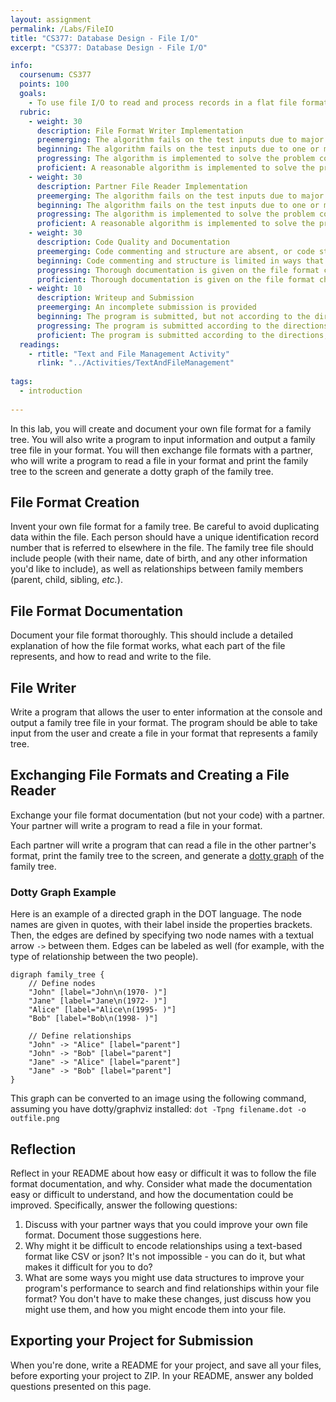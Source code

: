```yaml
---
layout: assignment
permalink: /Labs/FileIO
title: "CS377: Database Design - File I/O"
excerpt: "CS377: Database Design - File I/O"

info:
  coursenum: CS377
  points: 100
  goals:
    - To use file I/O to read and process records in a flat file format
  rubric:
    - weight: 30
      description: File Format Writer Implementation
      preemerging: The algorithm fails on the test inputs due to major issues, or the program fails to compile and/or run
      beginning: The algorithm fails on the test inputs due to one or more minor issues
      progressing: The algorithm is implemented to solve the problem correctly according to given test inputs, but would fail if executed in a general case due to a minor issue or omission in the algorithm design or implementation
      proficient: A reasonable algorithm is implemented to solve the problem which correctly solves the problem according to the given test inputs, and would be reasonably expected to solve the problem in the general case
    - weight: 30
      description: Partner File Reader Implementation
      preemerging: The algorithm fails on the test inputs due to major issues, or the program fails to compile and/or run
      beginning: The algorithm fails on the test inputs due to one or more minor issues
      progressing: The algorithm is implemented to solve the problem correctly according to given test inputs, but would fail if executed in a general case due to a minor issue or omission in the algorithm design or implementation
      proficient: A reasonable algorithm is implemented to solve the problem which correctly solves the problem according to the given test inputs, and would be reasonably expected to solve the problem in the general case      
    - weight: 30
      description: Code Quality and Documentation
      preemerging: Code commenting and structure are absent, or code structure departs significantly from best practice, and/or the code departs significantly from the style guide
      beginning: Code commenting and structure is limited in ways that reduce the readability of the program, and/or there are minor departures from the style guide
      progressing: Thorough documentation is given on the file format chosen that is suitable for exchange with a partner for implementation
      proficient: Thorough documentation is given on the file format chosen that is suitable for exchange with a partner for implementation; additionally, a meaningful reflection is given about the experience writing a file reader that conforms to someone else's file specifications
    - weight: 10
      description: Writeup and Submission
      preemerging: An incomplete submission is provided
      beginning: The program is submitted, but not according to the directions in one or more ways (for example, because it is lacking a readme writeup or missing answers to written questions)
      progressing: The program is submitted according to the directions with a minor omission or correction needed, including a readme writeup describing the solution and answering nearly all questions posed in the instructions
      proficient: The program is submitted according to the directions, including a readme writeup describing the solution and answering all questions posed in the instructions
  readings:
    - rtitle: "Text and File Management Activity"
      rlink: "../Activities/TextAndFileManagement"    
      
tags:
  - introduction
  
---
```


In this lab, you will create and document your own file format for a family tree. You will also write a program to input information and output a family tree file in your format. You will then exchange file formats with a partner, who will write a program to read a file in your format and print the family tree to the screen and generate a dotty graph of the family tree.

## File Format Creation

Invent your own file format for a family tree. Be careful to avoid duplicating data within the file. Each person should have a unique identification record number that is referred to elsewhere in the file. The family tree file should include people (with their name, date of birth, and any other information you'd like to include), as well as relationships between family members (parent, child, sibling, *etc.*).

## File Format Documentation

Document your file format thoroughly. This should include a detailed explanation of how the file format works, what each part of the file represents, and how to read and write to the file.

## File Writer

Write a program that allows the user to enter information at the console and output a family tree file in your format. The program should be able to take input from the user and create a file in your format that represents a family tree.

## Exchanging File Formats and Creating a File Reader

Exchange your file format documentation (but not your code) with a partner. Your partner will write a program to read a file in your format.

Each partner will write a program that can read a file in the other partner's format, print the family tree to the screen, and generate a [dotty graph](https://graphviz.org/doc/info/lang.html) of the family tree.

### Dotty Graph Example

Here is an example of a directed graph in the DOT language.  The node names are given in quotes, with their label inside the properties brackets.  Then, the edges are defined by specifying two node names with a textual arrow `->` between them.  Edges can be labeled as well (for example, with the type of relationship between the two people).

```
digraph family_tree {
    // Define nodes
    "John" [label="John\n(1970- )"]
    "Jane" [label="Jane\n(1972- )"]
    "Alice" [label="Alice\n(1995- )"]
    "Bob" [label="Bob\n(1998- )"]

    // Define relationships
    "John" -> "Alice" [label="parent"]
    "John" -> "Bob" [label="parent"]
    "Jane" -> "Alice" [label="parent"]
    "Jane" -> "Bob" [label="parent"]
}
```

This graph can be converted to an image using the following command, assuming you have dotty/graphviz installed: `dot -Tpng filename.dot -o outfile.png`

## Reflection

Reflect in your README about how easy or difficult it was to follow the file format documentation, and why. Consider what made the documentation easy or difficult to understand, and how the documentation could be improved.  Specifically, answer the following questions:

1. Discuss with your partner ways that you could improve your own file format.  Document those suggestions here.
2. Why might it be difficult to encode relationships using a text-based format like CSV or json?  It's not impossible - you can do it, but what makes it difficult for you to do?
3. What are some ways you might use data structures to improve your program's performance to search and find relationships within your file format?  You don't have to make these changes, just discuss how you might use them, and how you might encode them into your file.

## Exporting your Project for Submission

When you're done, write a README for your project, and save all your files, before exporting your project to ZIP.  In your README, answer any bolded questions presented on this page.  